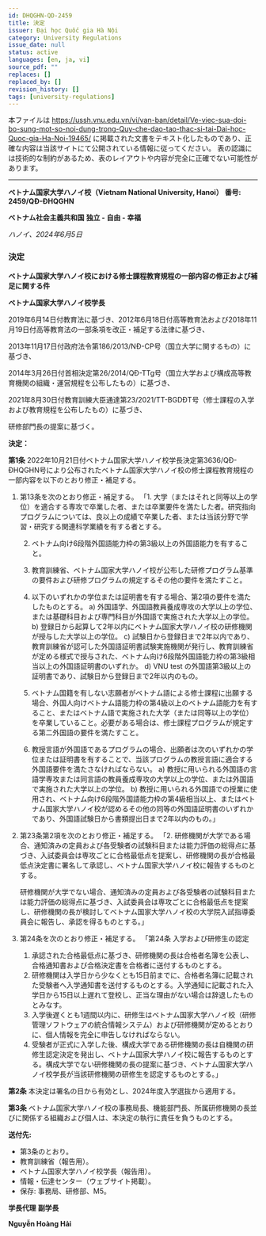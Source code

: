 ```yaml
---
id: DHQGHN-QD-2459
title: 決定
issuer: Đại học Quốc gia Hà Nội
category: University Regulations
issue_date: null
status: active
languages: [en, ja, vi]
source_pdf: ""
replaces: []
replaced_by: []
revision_history: []
tags: [university-regulations]
---
```

本ファイルは https://ussh.vnu.edu.vn/vi/van-ban/detail/Ve-viec-sua-doi-bo-sung-mot-so-noi-dung-trong-Quy-che-dao-tao-thac-si-tai-Dai-hoc-Quoc-gia-Ha-Noi-19465/ に掲載された文書をテキスト化したものであり、正確な内容は当該サイトにて公開されている情報に従ってください。
表の認識には技術的な制約があるため、表のレイアウトや内容が完全に正確でない可能性があります。

---

**ベトナム国家大学ハノイ校（Vietnam National University, Hanoi）**
**番号: 2459/QĐ-ĐHQGHN**

**ベトナム社会主義共和国**
**独立 - 自由 - 幸福**

*ハノイ、2024年6月5日*

### 決定
**ベトナム国家大学ハノイ校における修士課程教育規程の一部内容の修正および補足に関する件**

**ベトナム国家大学ハノイ校学長**

2019年6月14日付教育法に基づき、2012年6月18日付高等教育法および2018年11月19日付高等教育法の一部条項を改正・補足する法律に基づき、

2013年11月17日付政府法令第186/2013/NĐ-CP号（国立大学に関するもの）に基づき、

2014年3月26日付首相決定第26/2014/QĐ-TTg号（国立大学および構成高等教育機関の組織・運営規程を公布したもの）に基づき、

2021年8月30日付教育訓練大臣通達第23/2021/TT-BGDĐT号（修士課程の入学および教育規程を公布したもの）に基づき、

研修部門長の提案に基づく。

**決定：**

**第1条** 2022年10月21日付ベトナム国家大学ハノイ校学長決定第3636/QĐ-ĐHQGHN号により公布されたベトナム国家大学ハノイ校の修士課程教育規程の一部内容を以下のとおり修正・補足する。

1. 第13条を次のとおり修正・補足する。
    「1. 大学（またはそれと同等以上の学位）を適合する専攻で卒業した者、または卒業要件を満たした者。研究指向プログラムについては、良以上の成績で卒業した者、または当該分野で学習・研究する関連科学業績を有する者とする。

    2. ベトナム向け6段階外国語能力枠の第3級以上の外国語能力を有すること。

    3. 教育訓練省、ベトナム国家大学ハノイ校が公布した研修プログラム基準の要件および研修プログラムの規定するその他の要件を満たすこと。

    4. 以下のいずれかの学位または証明書を有する場合、第2項の要件を満たしたものとする。
    a) 外国語学、外国語教員養成専攻の大学以上の学位、または基礎科目および専門科目が外国語で実施された大学以上の学位。
    b) 登録日から起算して2年以内にベトナム国家大学ハノイ校の研修機関が授与した大学以上の学位。
    c) 試験日から登録日まで2年以内であり、教育訓練省が認可した外国語証明書試験実施機関が発行し、教育訓練省が定める様式で授与された、ベトナム向け6段階外国語能力枠の第3級相当以上の外国語証明書のいずれか。
    d) VNU test の外国語第3級以上の証明書であり、試験日から登録日まで2年以内のもの。

    5. ベトナム国籍を有しない志願者がベトナム語による修士課程に出願する場合、外国人向けベトナム語能力枠の第4級以上のベトナム語能力を有すること、またはベトナム語で実施された大学（または同等以上の学位）を卒業していること。必要がある場合は、修士課程プログラムが規定する第二外国語の要件を満たすこと。

    6. 教授言語が外国語であるプログラムの場合、出願者は次のいずれかの学位または証明書を有することで、当該プログラムの教授言語に適合する外国語要件を満たさなければならない。
    a) 教授に用いられる外国語の言語学専攻または同言語の教員養成専攻の大学以上の学位、または外国語で実施された大学以上の学位。
    b) 教授に用いられる外国語での授業に使用され、ベトナム向け6段階外国語能力枠の第4級相当以上、またはベトナム国家大学ハノイ校が認めるその他の同等の外国語証明書のいずれかであり、外国語試験日から書類提出日まで2年以内のもの。」

2. 第23条第2項を次のとおり修正・補足する。
    「2. 研修機関が大学である場合、通知済みの定員および各受験者の試験科目または能力評価の総得点に基づき、入試委員会は専攻ごとに合格最低点を提案し、研修機関の長が合格最低点決定書に署名して承認し、ベトナム国家大学ハノイ校に報告するものとする。

    研修機関が大学でない場合、通知済みの定員および各受験者の試験科目または能力評価の総得点に基づき、入試委員会は専攻ごとに合格最低点を提案し、研修機関の長が検討してベトナム国家大学ハノイ校の大学院入試指導委員会に報告し、承認を得るものとする。」

3. 第24条を次のとおり修正・補足する。
    「第24条 入学および研修生の認定
    1. 承認された合格最低点に基づき、研修機関の長は合格者名簿を公表し、合格通知書および合格決定書を合格者に送付するものとする。
    2. 研修機関は入学日から少なくとも15日前までに、合格者名簿に記載された受験者へ入学通知書を送付するものとする。入学通知に記載された入学日から15日以上遅れて登校し、正当な理由がない場合は辞退したものとみなす。
    3. 入学後遅くとも1週間以内に、研修生はベトナム国家大学ハノイ校（研修管理ソフトウェアの統合情報システム）および研修機関が定めるとおりに、個人情報を完全に申告しなければならない。
    4. 受験者が正式に入学した後、構成大学である研修機関の長は自機関の研修生認定決定を発出し、ベトナム国家大学ハノイ校に報告するものとする。構成大学でない研修機関の長の提案に基づき、ベトナム国家大学ハノイ校学長が当該研修機関の研修生を認定するものとする。」

**第2条** 本決定は署名の日から有効とし、2024年度入学選抜から適用する。

**第3条** ベトナム国家大学ハノイ校の事務局長、機能部門長、所属研修機関の長並びに関係する組織および個人は、本決定の執行に責任を負うものとする。

**送付先:**
- 第3条のとおり。
- 教育訓練省（報告用）。
- ベトナム国家大学ハノイ校学長（報告用）。
- 情報・伝達センター（ウェブサイト掲載）。
- 保存: 事務局、研修部、M5。

**学長代理**
**副学長**

**Nguyễn Hoàng Hải**
